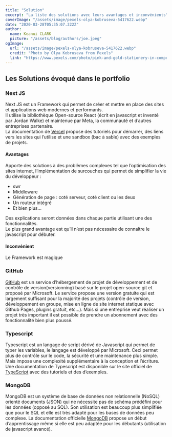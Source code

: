 ```yaml
---
title: "Solution"
excerpt: "La liste des solutions avec leurs avantages et inconvénients"
coverImage: "/assets/image/pexels-olya-kobruseva-5417622.webp"
date: "2020-03-28T05:35:07.322Z"
author:
  name: Keanui CLARK
  picture: "/assets/blog/authors/joe.jpeg"
ogImage:
  url: "/assets/image/pexels-olya-kobruseva-5417622.webp"
  credit: "Photo by Olya Kobruseva from Pexels"
  link: "https://www.pexels.com/photo/pink-and-gold-stationery-in-composition-5417622/?utm_content=attributionCopyText&utm_medium=referral&utm_source=pexels"
---
```


## Les Solutions évoqué dans le portfolio

### Next JS
Next JS est un Framework qui permet de créer et mettre en place des sites et applications web modernes et performants.  
Il utilise la bibliothèque Open-source React (écrit en javascript et inventé par Jordan Walke) et maintenue par Meta, la communauté et d’autres entreprises partenaire.   
La documentation de [Vercel](https://vercel.com/) propose des tutoriels pour démarrer, des liens vers les sites qui l’utilise et une sandbox (bac à sable) avec des exemples de projets.   
#### Avantages
Apporte des solutions à des problèmes complexes tel que l’optimisation des sites internet, l’implémentation de surcouches qui permet de simplifier la vie du développeur : 
-	swr
-	Middleware
-	Génération de page : coté serveur, coté client ou les deux
-	Un routeur intégré
-	Et bien plus…

Des explications seront données dans chaque partie utilisant une des fonctionnalités.  
Le plus grand avantage est qu’il n’est pas nécessaire de connaître le javascript pour débuter.
#### Inconvénient
Le Framework est magique


### GitHub

[GitHub](https://github.com/) est un service d’hébergement de projet de développement et de contrôle de version(versionning) basé sur le projet open-source git et proposé par Microsoft.
Le service propose une version gratuite qui est largement suffisant pour la majorité des projets (contrôle de version, développement en groupe, mise en ligne de site internet statique avec Github Pages, plugins gratuit, etc…). Mais si une entreprise veut réaliser un projet très important il est possible de prendre un abonnement avec des fonctionnalité bien plus poussé.

### Typescript

Typescript est un langage de script dérivé de Javascript qui permet de typer les variables, le langage est développé par Microsoft.
Ceci permet plus de contrôle sur le code, la sécurité et une maintenance plus simple. Mais impose une complexité supplémentaire à la conception et l’écriture.
Une documentation de Typescript est disponible sur le site officiel de [TypeScript](https://www.typescriptlang.org/) avec des tutoriels et des d’exemples.

### MongoDB

MongoDB est un système de base de données non relationnelle (NoSQL) orienté documents (JSON) qui ne nécessite pas de schéma prédéfini pour les données (opposé au SQL).
Son utilisation est beaucoup plus simplifiée que pour le SQL et elle est très adapté pour les bases de données peu complexe.
La documentation officielle [MongoDB](https://www.mongodb.com/) propose un début d’apprentissage même si elle est peu adaptée pour les débutants (utilisation de javascript avancé).
